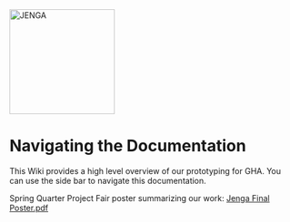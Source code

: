 <img src="https://user-images.githubusercontent.com/53293116/150418094-e0575ad8-7598-473d-85a0-6289526e2d1c.jpeg" alt="JENGA" width="185" height="185">



# Navigating the Documentation
This Wiki provides a high level overview of our prototyping for GHA. You can use the side bar to navigate this documentation.

Spring Quarter Project Fair poster summarizing our work: 
[Jenga Final Poster.pdf](https://github.com/cs210/2022-Meta2/files/8855687/Jenga.Final.Poster.pdf)

